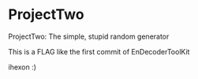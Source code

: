 # ProjectTwo
ProjectTwo: The simple, stupid random  generator 

This is a FLAG like the first commit of EnDecoderToolKit

ihexon :)
